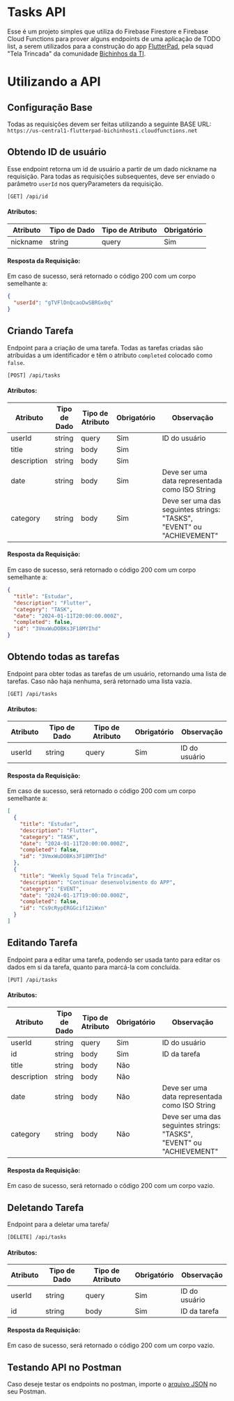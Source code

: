 # Tasks API

Esse é um projeto simples que utiliza do Firebase Firestore e Firebase Cloud Functions para prover alguns endpoints de uma aplicação de TODO list, a serem utilizados para a construção do app [FlutterPad](https://github.com/toshiossada/FlutterPad), pela squad "Tela Trincada" da comunidade [Bichinhos da TI](https://discord.com/invite/bichinhosti).

# Utilizando a API

## Configuração Base

Todas as requisições devem ser feitas utilizando a seguinte BASE URL: `https://us-central1-flutterpad-bichinhosti.cloudfunctions.net`

## Obtendo ID de usuário

Esse endpoint retorna um id de usuário a partir de um dado nickname na requisição. Para todas as requisições subsequentes, deve ser enviado o parâmetro `userId` nos queryParameters da requisição.

```
[GET] /api/id
```

#### Atributos:

| Atributo | Tipo de Dado | Tipo de Atributo | Obrigatório |
| -------- | ------------ | ---------------- | ----------- |
| nickname | string       | query            | Sim         |

#### Resposta da Requisição:

Em caso de sucesso, será retornado o código 200 com um corpo semelhante a:

```json
{
  "userId": "gTVFlDnQcaoDwSBRGx0q"
}
```

## Criando Tarefa

Endpoint para a criação de uma tarefa. Todas as tarefas criadas são atríbuidas a um identificador e têm o atributo `completed` colocado como `false`.

```
[POST] /api/tasks
```

#### Atributos:

| Atributo    | Tipo de Dado | Tipo de Atributo | Obrigatório | Observação                                                            |
| ----------- | ------------ | ---------------- | ----------- | --------------------------------------------------------------------- |
| userId      | string       | query            | Sim         | ID do usuário                                                         |
| title       | string       | body             | Sim         |                                                                       |
| description | string       | body             | Sim         |                                                                       |
| date        | string       | body             | Sim         | Deve ser uma data representada como ISO String                        |
| category    | string       | body             | Sim         | Deve ser uma das seguintes strings: "TASKS", "EVENT" ou "ACHIEVEMENT" |

#### Resposta da Requisição:

Em caso de sucesso, será retornado o código 200 com um corpo semelhante a:

```json
{
  "title": "Estudar",
  "description": "Flutter",
  "category": "TASK",
  "date": "2024-01-11T20:00:00.000Z",
  "completed": false,
  "id": "3VmxWuDOBKs3F18MYIhd"
}
```

## Obtendo todas as tarefas

Endpoint para obter todas as tarefas de um usuário, retornando uma lista de tarefas. Caso não haja nenhuma, será retornado uma lista vazia.

```
[GET] /api/tasks
```

#### Atributos:

| Atributo | Tipo de Dado | Tipo de Atributo | Obrigatório | Observação    |
| -------- | ------------ | ---------------- | ----------- | ------------- |
| userId   | string       | query            | Sim         | ID do usuário |

#### Resposta da Requisição:

Em caso de sucesso, será retornado o código 200 com um corpo semelhante a:

```json
[
  {
    "title": "Estudar",
    "description": "Flutter",
    "category": "TASK",
    "date": "2024-01-11T20:00:00.000Z",
    "completed": false,
    "id": "3VmxWuDOBKs3F18MYIhd"
  },
  {
    "title": "Weekly Squad Tela Trincada",
    "description": "Continuar desenvolvimento do APP",
    "category": "EVENT",
    "date": "2024-01-17T19:00:00.000Z",
    "completed": false,
    "id": "Cs9cRypERGGcif12iWxn"
  }
]
```

## Editando Tarefa

Endpoint para a editar uma tarefa, podendo ser usada tanto para editar os dados em si da tarefa, quanto para marcá-la com concluída.

```
[PUT] /api/tasks
```

#### Atributos:

| Atributo    | Tipo de Dado | Tipo de Atributo | Obrigatório | Observação                                                            |
| ----------- | ------------ | ---------------- | ----------- | --------------------------------------------------------------------- |
| userId      | string       | query            | Sim         | ID do usuário                                                         |
| id          | string       | body             | Sim         | ID da tarefa                                                          |
| title       | string       | body             | Não         |                                                                       |
| description | string       | body             | Não         |                                                                       |
| date        | string       | body             | Não         | Deve ser uma data representada como ISO String                        |
| category    | string       | body             | Não         | Deve ser uma das seguintes strings: "TASKS", "EVENT" ou "ACHIEVEMENT" |

#### Resposta da Requisição:

Em caso de sucesso, será retornado o código 200 com um corpo vazio.

## Deletando Tarefa

Endpoint para a deletar uma tarefa/

```
[DELETE] /api/tasks
```

#### Atributos:

| Atributo | Tipo de Dado | Tipo de Atributo | Obrigatório | Observação    |
| -------- | ------------ | ---------------- | ----------- | ------------- |
| userId   | string       | query            | Sim         | ID do usuário |
| id       | string       | body             | Sim         | ID da tarefa  |

#### Resposta da Requisição:

Em caso de sucesso, será retornado o código 200 com um corpo vazio.

## Testando API no Postman

Caso deseje testar os endpoints no postman, importe o [arquivo JSON](BichinhosTI-FlutterPad.postman_collection.json) no seu Postman.
